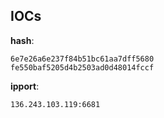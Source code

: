 
## IOCs

__hash__:

```text
6e7e26a6e237f84b51bc61aa7dff5680
fe550baf5205d4b2503ad0d48014fccf
```
__ipport__:

```text
136.243.103.119:6681
```